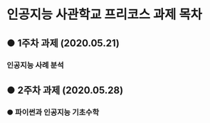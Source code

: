# 인공지능 사관학교 프리코스 과제 목차

## ● 1주차 과제 (2020.05.21)

### 인공지능 사례 분석

## ● 2주차 과제 (2020.05.28)

### ● 파이썬과 인공지능 기초수학

